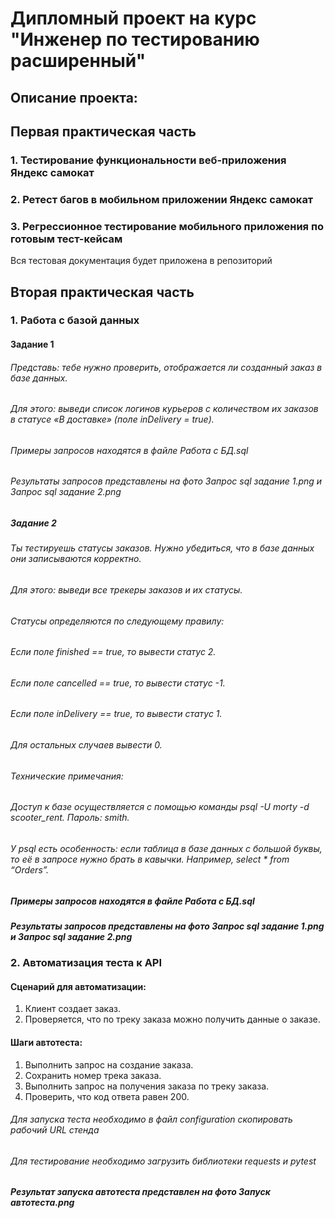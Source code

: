 ﻿# Дипломный проект на курс "Инженер по тестированию расширенный"

## Описание проекта:

## Первая практическая часть
### 1. Тестирование функциональности веб-приложения Яндекс самокат
### 2. Ретест багов в мобильном приложении Яндекс самокат
### 3. Регрессионное тестирование мобильного приложения по готовым тест-кейсам
Вся тестовая документация будет приложена в репозиторий
## Вторая практическая часть
### 1. Работа с базой данных
#### Задание 1
###### Представь: тебе нужно проверить, отображается ли созданный заказ в базе данных.
###### Для этого: выведи список логинов курьеров с количеством их заказов в статусе «В доставке» (поле inDelivery = true).
###### Примеры запросов находятся в файле Работа с БД.sql
###### Результаты запросов представлены на фото Запрос sql задание 1.png и Запрос sql задание 2.png
##### Задание 2
###### Ты тестируешь статусы заказов. Нужно убедиться, что в базе данных они записываются корректно.
###### Для этого: выведи все трекеры заказов и их статусы. 
###### Статусы определяются по следующему правилу:
###### Если поле finished == true, то вывести статус 2.
###### Если поле canсelled == true, то вывести статус -1.
###### Если поле inDelivery == true, то вывести статус 1.
###### Для остальных случаев вывести 0.
###### Технические примечания:
###### Доступ к базе осуществляется с помощью команды psql -U morty -d scooter_rent. Пароль: smith.
###### У psql есть особенность: если таблица в базе данных с большой буквы, то её в запросе нужно брать в кавычки. Например, select * from “Orders”.
##### Примеры запросов находятся в файле Работа с БД.sql
##### Результаты запросов представлены на фото Запрос sql задание 1.png и Запрос sql задание 2.png
### 2. Автоматизация теста к API
#### Cценарий для автоматизации:
1) Клиент создает заказ.
2) Проверяется, что по треку заказа можно получить данные о заказе.
#### Шаги автотеста:
1) Выполнить запрос на создание заказа.
2) Сохранить номер трека заказа.
3) Выполнить запрос на получения заказа по треку заказа.
4) Проверить, что код ответа равен 200.

###### Для запуска теста необходимо в файл configuration скопировать рабочий URL стенда
###### Для тестирование необходимо загрузить библиотеки requests и pytest

##### Результат запуска автотеста представлен на фото Запуск автотеста.png
